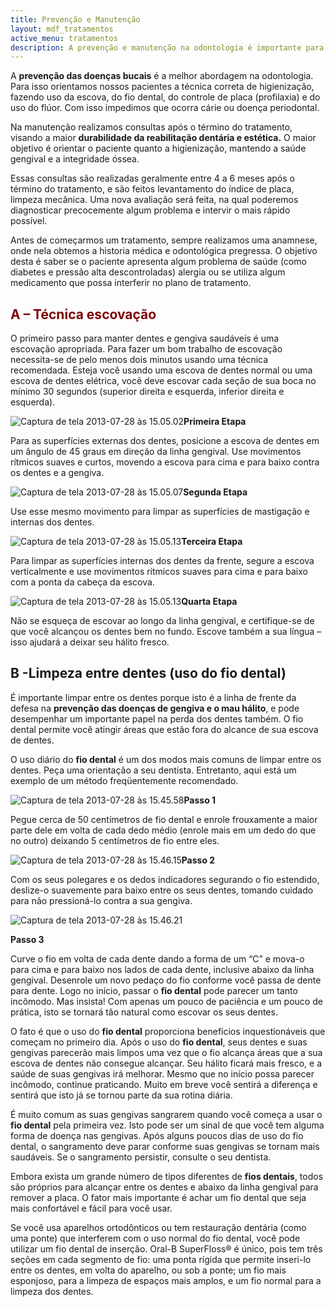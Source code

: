```yaml
---
title: Prevenção e Manutenção 
layout: mdf_tratamentos
active_menu: tratamentos
description: A prevenção e manutenção na odontologia é importante para evitar problemas futuros. Veja como devemos realizar a manutenção.
---
```


A **prevenção das doenças bucais** é a melhor abordagem na odontologia. Para isso orientamos nossos pacientes a técnica correta de higienização, fazendo uso da escova, do fio dental, do controle de placa (profilaxia) e do uso do flúor. Com isso impedimos que ocorra cárie ou doença periodontal.

Na manutenção realizamos consultas após o término do tratamento, visando a maior **durabilidade da reabilitação dentária e estética.** O maior objetivo é orientar o paciente quanto a higienização, mantendo a saúde gengival e a integridade óssea.

Essas consultas são realizadas geralmente entre 4 a 6 meses após o término do tratamento, e são feitos levantamento do índice de placa, limpeza mecânica. Uma nova avaliação será feita, na qual poderemos diagnosticar precocemente algum problema e intervir o mais rápido possível.

Antes de começarmos um tratamento, sempre realizamos uma anamnese, onde nela obtemos a historia médica e odontológica pregressa. O objetivo desta é saber se o paciente apresenta algum problema de saúde (como diabetes e pressão alta descontroladas) alergia ou se utiliza algum medicamento que possa interferir no plano de tratamento.

## <span style="color: #800000;">**A – Técnica escovação**</span>

O primeiro passo para manter dentes e gengiva saudáveis é uma escovação apropriada. Para fazer um bom trabalho de escovação necessita-se de pelo menos dois minutos usando uma técnica recomendada. Esteja você usando uma escova de dentes normal ou uma escova de dentes elétrica, você deve escovar cada seção de sua boca no mínimo 30 segundos (superior direita e esquerda, inferior direita e esquerda).

![Captura de tela 2013-07-28 às 15.05.02](Captura-de-tela-2013-07-28-às-15.05.02.png)**Primeira Etapa**

Para as superfícies externas dos dentes, posicione a escova de dentes em um ângulo de 45 graus em direção da linha gengival. Use movimentos rítmicos suaves e curtos, movendo a escova para cima e para baixo contra os dentes e a gengiva.

![Captura de tela 2013-07-28 às 15.05.07](Captura-de-tela-2013-07-28-às-15.05.07.png)**Segunda Etapa**

Use esse mesmo movimento para limpar as superfícies de mastigação e internas dos dentes.

![Captura de tela 2013-07-28 às 15.05.13](Captura-de-tela-2013-07-28-às-15.05.13.png)**Terceira Etapa**

Para limpar as superfícies internas dos dentes da frente, segure a escova verticalmente e use movimentos rítmicos suaves para cima e para baixo com a ponta da cabeça da escova.

![Captura de tela 2013-07-28 às 15.05.13](Captura-de-tela-2013-07-28-às-15.05.13.png)**Quarta Etapa**

Não se esqueça de escovar ao longo da linha gengival, e certifique-se de que você alcançou os dentes bem no fundo. Escove também a sua língua – isso ajudará a deixar seu hálito fresco.

## B -Limpeza entre dentes (uso do fio dental)

É importante limpar entre os dentes porque isto é a linha de frente da defesa na **prevenção das doenças de gengiva e o mau hálito**, e pode desempenhar um importante papel na perda dos dentes também. O fio dental permite você atingir áreas que estão fora do alcance de sua escova de dentes.

O uso diário do **fio dental** é um dos modos mais comuns de limpar entre os dentes. Peça uma orientação a seu dentista. Entretanto, aqui está um exemplo de um método freqüentemente recomendado.

![Captura de tela 2013-07-28 às 15.45.58](Captura-de-tela-2013-07-28-às-15.45.58.png)**Passo 1**

Pegue cerca de 50 centímetros de fio dental e enrole frouxamente a maior parte dele em volta de cada dedo médio (enrole mais em um dedo do que no outro) deixando 5 centímetros de fio entre eles.

![Captura de tela 2013-07-28 às 15.46.15](Captura-de-tela-2013-07-28-às-15.46.15.png)**Passo 2**

Com os seus polegares e os dedos indicadores segurando o fio estendido, deslize-o suavemente para baixo entre os seus dentes, tomando cuidado para não pressioná-lo contra a sua gengiva.

![Captura de tela 2013-07-28 às 15.46.21](Captura-de-tela-2013-07-28-às-15.46.21.png)

**Passo 3**

Curve o fio em volta de cada dente dando a forma de um “C” e mova-o para cima e para baixo nos lados de cada dente, inclusive abaixo da linha gengival. Desenrole um novo pedaço do fio conforme você passa de dente para dente. Logo no início, passar o **fio dental** pode parecer um tanto incômodo. Mas insista! Com apenas um pouco de paciência e um pouco de prática, isto se tornará tão natural como escovar os seus dentes.

O fato é que o uso do **fio dental** proporciona benefícios inquestionáveis que começam no primeiro dia. Após o uso do **fio dental**, seus dentes e suas gengivas parecerão mais limpos uma vez que o fio alcança áreas que a sua escova de dentes não consegue alcançar. Seu hálito ficará mais fresco, e a saúde de suas gengivas irá melhorar. Mesmo que no início possa parecer incômodo, continue praticando. Muito em breve você sentirá a diferença e sentirá que isto já se tornou parte da sua rotina diária.

É muito comum as suas gengivas sangrarem quando você começa a usar o **fio dental** pela primeira vez. Isto pode ser um sinal de que você tem alguma forma de doença nas gengivas. Após alguns poucos dias de uso do fio dental, o sangramento deve parar conforme suas gengivas se tornam mais saudáveis. Se o sangramento persistir, consulte o seu dentista.

Embora exista um grande número de tipos diferentes de **fios dentais**, todos são próprios para alcançar entre os dentes e abaixo da linha gengival para remover a placa. O fator mais importante é achar um fio dental que seja mais confortável e fácil para você usar.

Se você usa aparelhos ortodônticos ou tem restauração dentária (como uma ponte) que interferem com o uso normal do fio dental, você pode utilizar um fio dental de inserção. Oral-B SuperFloss® é único, pois tem três seções em cada segmento de fio: uma ponta rígida que permite inseri-lo entre os dentes, em volta do aparelho, ou sob a ponte; um fio mais esponjoso, para a limpeza de espaços mais amplos, e um fio normal para a limpeza dos dentes.